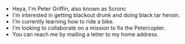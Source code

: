 - Heya, I'm Peter Griffin, also known as Scronc
- I'm interested in getting blackout drunk and doing black tar heroin.
- I'm currently learning how to ride a bike.
- I'm looking to collaborate on a mission to fix the Petercopter.
- You can reach me by mailing a letter to my home address.

<!---
Scronc/Scronc is a ✨ special ✨ repository because its `README.md` (this file) appears on your GitHub profile.
You can click the Preview link to take a look at your changes.
--->
